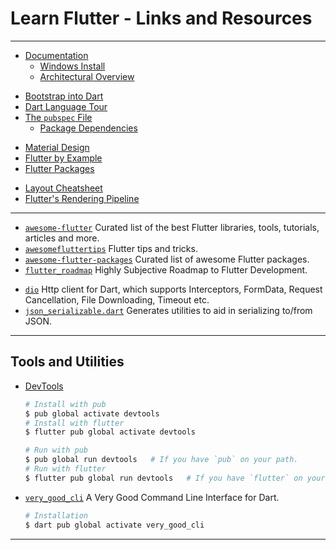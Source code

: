 # Learn Flutter - Links and Resources

---

* [Documentation](https://flutter.dev/docs)
  * [Windows Install](https://flutter.io/docs/get-started/install/windows)
  * [Architectural Overview](https://flutter.dev/docs/resources/architectural-overview)

[](.)

* [Bootstrap into Dart](https://flutter.dev/docs/resources/bootstrap-into-dart)
* [Dart Language Tour](https://dart.dev/guides/language/language-tour)
* [The `pubspec` File](https://dart.dev/tools/pub/pubspec)
  * [Package Dependencies](https://dart.dev/tools/pub/dependencies)

[](.)

* [Material Design](https://material.io/design/)
* [Flutter by Example](https://flutterbyexample.com/)
* [Flutter Packages](https://pub.dev/flutter)

[](.)

* [Layout Cheatsheet](https://medium.com/flutter-community/flutter-layout-cheat-sheet-5363348d037e)
* [Flutter's Rendering Pipeline](https://www.youtube.com/watch?v=UUfXWzp0-DU)

---

* [`awesome-flutter`](https://github.com/Solido/awesome-flutter) Curated list of the best Flutter libraries, tools, tutorials, articles and more.
* [`awesomefluttertips`](https://github.com/erluxman/awesomefluttertips) Flutter tips and tricks.
* [`awesome-flutter-packages`](https://github.com/leisim/awesome-flutter-packages) Curated list of awesome Flutter packages.
* [`flutter_roadmap`](https://github.com/olexale/flutter_roadmap) Highly Subjective Roadmap to Flutter Development.

[](.)

* [`dio`](https://github.com/flutterchina/dio) Http client for Dart, which supports Interceptors, FormData, Request Cancellation, File Downloading, Timeout etc.
* [`json_serializable.dart`](https://github.com/google/json_serializable.dart) Generates utilities to aid in serializing to/from JSON.

---

## Tools and Utilities

* [DevTools](https://flutter.dev/docs/development/tools/devtools/overview)

  ```bash
  # Install with pub
  $ pub global activate devtools
  # Install with flutter
  $ flutter pub global activate devtools
  ```

  ```bash
  # Run with pub
  $ pub global run devtools   # If you have `pub` on your path.
  # Run with flutter
  $ flutter pub global run devtools   # If you have `flutter` on your path.
  ```

* [`very_good_cli`](https://github.com/VeryGoodOpenSource/very_good_cli) A Very Good Command Line Interface for Dart.

  ```bash
  # Installation
  $ dart pub global activate very_good_cli
  ```

---
